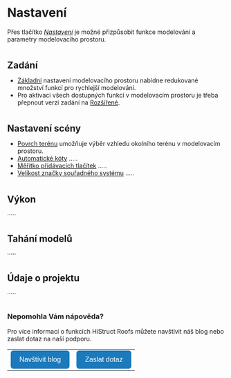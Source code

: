 # Nastavení
Přes tlačítko <u><i>Nastavení</i></u> je možné přizpůsobit funkce modelování a parametry modelovacího prostoru.
<style>
h2{
  border-bottom: none;
  margin-top: 10px;
  margin-bottom: 0px;
}
p{
  border-bottom: none;
  margin-top: 10px;
  margin-bottom: 10px;
}
</style>
#
## Zadání
* <u>Základní</u> nastavení modelovacího prostoru nabídne redukované množství funkcí pro rychlejší modelování.
* Pro aktivaci všech dostupných funkcí v modelovacím prostoru je třeba přepnout verzi zadání na <u>Rozšířené</u>.
#
## Nastavení scény
* <u>Povrch terénu</u> umožňuje výběr vzhledu okolního terénu v modelovacím prostoru.
* <u>Automatické kóty</u> .....
* <u>Měřítko přidávacích tlačítek</u> .....
* <u>Velikost značky souřadného systému</u> .....
#
## Výkon
.....

#
## Tahání modelů
.....
#
## Údaje o projektu
.....

#

<style>
    .btn {
      margin-top: 0px;
      padding: 12px 20px;
      background-color: rgb(27,122,187);
      color: white;
      border: none;
      border-radius: 6px;
      cursor: pointer;
      font-size: 16px;
    }
    .btn:hover {
      background-color: rgb(20,90,140);
</style>

### Nepomohla Vám nápověda?
Pro více informací o funkcích HiStruct Roofs můžete navštívit náš blog nebo zaslat dotaz na naší podporu. 
<table>
  <tr>
    <td>
      <a href="https://docs.histruct.com/cs/"> 
        <button class="btn">
        Navštívit blog
        </button>
      </a>
    </td>
    <td>
      <a href="mailto:jiri.podval@femcad.com?subject=Dotaz na Support HiStruct">
         <button class="btn">
         Zaslat dotaz
         </button>
      </a>
    </td>
  </tr>
</table>
